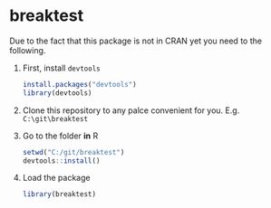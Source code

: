 # breaktest

Due to the fact that this package is not in CRAN yet you need to the following.

1. First, install `devtools`
   ```R
   install.packages("devtools")
   library(devtools)
   ```

2. Clone this repository to any palce convenient for you.
   E.g. `C:\git\breaktest`

3. Go to the folder **in** R
   ```R
   setwd("C:/git/breaktest")
   devtools::install()
   ```

4. Load the package
   ```R
   library(breaktest)
   ```
